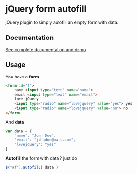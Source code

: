 # jQuery form autofill

jQuery plugin to simply autofill an empty form with data.


## Documentation

<a href="http://labs.creative-area.net/jquery.formautofill/doc/">See complete documentation and demo</a>


## Usage

You have a __form__

```html
<form id="f">
    name <input type="text" name="name">
    email <input type="text" name="email">
    love jQuery
    <input type="radio" name="lovejquery" value="yes"> yes
    <input type="radio" name="lovejquery" value="no"> no
</form>
```

And __data__

```javascript
var data = {
    "name": "John Doe",
    "email": "johndoe@mail.com",
    "lovejquery": "yes"
}
```

__Autofill__ the form with data ? just do

```javascript
$("#f").autofill( data );
```
